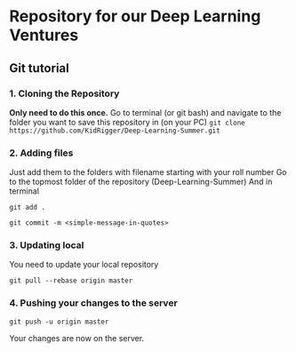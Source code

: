 
# Repository for our Deep Learning Ventures

## Git tutorial

### 1. Cloning the Repository
<b>Only need to do this once.</b> Go to terminal (or git bash) and navigate to the folder
you want to save this repository in (on your PC)
`git clone https://github.com/KidRigger/Deep-Learning-Summer.git`

### 2. Adding files
Just add them to the folders with filename starting with your roll number
Go to the topmost folder of the repository (Deep-Learning-Summer)
And in terminal

`git add .`

`git commit -m <simple-message-in-quotes>`

### 3. Updating local
You need to update your local repository

`git pull --rebase origin master`

### 4. Pushing your changes to the server
`git push -u origin master`

Your changes are now on the server.
